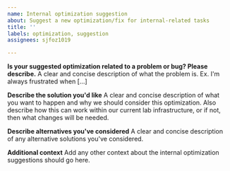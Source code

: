 ```yaml
---
name: Internal optimization suggestion
about: Suggest a new optimization/fix for internal-related tasks
title: ''
labels: optimization, suggestion
assignees: sjfoz1019

---
```


**Is your suggested optimization related to a problem or bug? Please describe.**
A clear and concise description of what the problem is. Ex. I'm always frustrated when [...]

**Describe the solution you'd like**
A clear and concise description of what you want to happen and why we should consider this optimization. Also describe how this can work within our current lab infrastructure, or if not, then what changes will be needed.

**Describe alternatives you've considered**
A clear and concise description of any alternative solutions you've considered.

**Additional context**
Add any other context about the internal optimization suggestions should go here.
